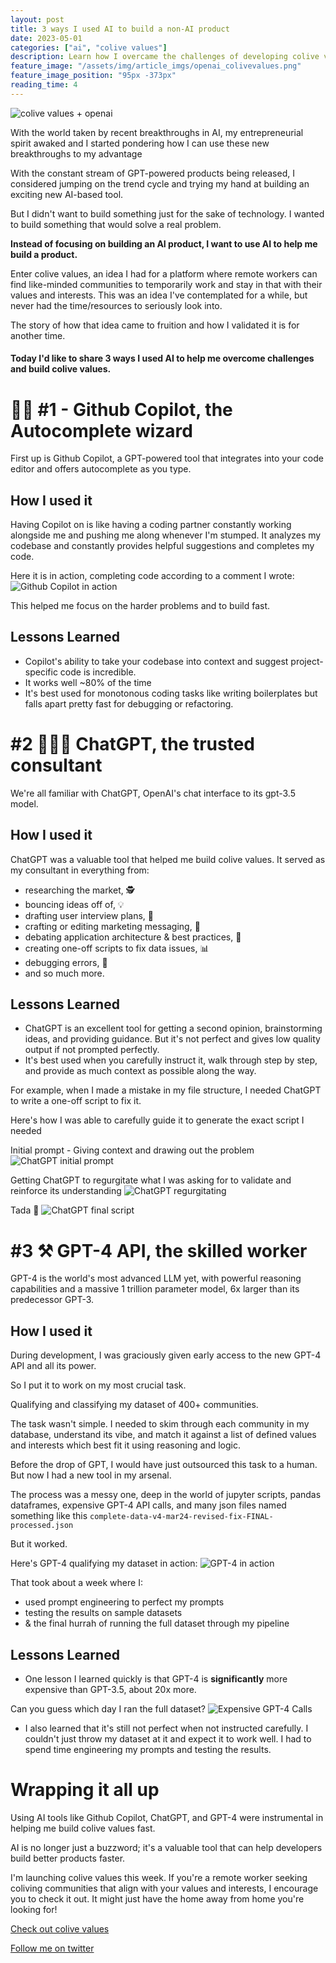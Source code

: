 ```yaml
---
layout: post
title: 3 ways I used AI to build a non-AI product
date: 2023-05-01
categories: ["ai", "colive values"]
description: Learn how I overcame the challenges of developing colive values, a platform for remote workers to find communities that align with their values and interests, by using cutting-edge AI tools and techniques.
feature_image: "/assets/img/article_imgs/openai_colivevalues.png"
feature_image_position: "95px -373px"
reading_time: 4
---
```

![colive values + openai](https://alsado.ca/assets/img/article_imgs/openai_colivevalues.png)

With the world taken by recent breakthroughs in AI, my entrepreneurial spirit awaked and I started pondering how I can use these new breakthroughs to my advantage

With the constant stream of GPT-powered products being released, I considered jumping on the trend cycle and trying my hand at building an exciting new AI-based tool.

But I didn't want to build something just for the sake of technology. I wanted to build something that would solve a real problem.

**Instead of focusing on building an AI product, I want to use AI to help me build a product.**

Enter colive values, an idea I had for a platform where remote workers can find like-minded communities to temporarily work and stay in that with their values and interests. This was an idea I've contemplated for a while, but never had the time/resources to seriously look into.

The story of how that idea came to fruition and how I validated it is for another time.

#### Today I'd like to share 3 ways I used AI to help me overcome challenges and build colive values.

# 🧙‍♂️ #1 - Github Copilot, the Autocomplete wizard
First up is Github Copilot, a GPT-powered tool that integrates into your code editor and offers autocomplete as you type. 

## How I used it
Having Copilot on is like having a coding partner constantly working alongside me and pushing me along whenever I'm stumped. It analyzes my codebase and constantly provides helpful suggestions and completes my code.

Here it is in action, completing code according to a comment I wrote:
![Github Copilot in action](https://alsado.ca/assets/img/article_imgs/github-copilot.gif)

This helped me focus on the harder problems and to build fast.

## Lessons Learned
- Copilot's ability to take your codebase into context and suggest project-specific code is incredible.
- It works well ~80% of the time
- It's best used for monotonous coding tasks like writing boilerplates but falls apart pretty fast for debugging or refactoring.

# #2 👩🏻‍💻 ChatGPT, the trusted consultant
We're all familiar with ChatGPT, OpenAI's chat interface to its gpt-3.5 model.

## How I used it
ChatGPT was a valuable tool that helped me build colive values. It served as my consultant in everything from:
- researching the market, 🕵️
- bouncing ideas off of, 💡
- drafting user interview plans, 📝
- crafting or editing marketing messaging, 💬
- debating application architecture & best practices, 🔐
- creating one-off scripts to fix data issues, 📊
- debugging errors, 🐞
- and so much more.

## Lessons Learned
- ChatGPT is an excellent tool for getting a second opinion, brainstorming ideas, and providing guidance. But it's not perfect and gives low quality output if not prompted perfectly.
- It's best used when you carefully instruct it, walk through step by step, and provide as much context as possible along the way.

For example, when I made a mistake in my file structure, I needed ChatGPT to write a one-off script to fix it. 

Here's how I was able to carefully guide it to generate the exact script I needed

Initial prompt - Giving context and drawing out the problem
![ChatGPT initial prompt](https://alsado.ca/assets/img/article_imgs/chatgpt-initial-prompt.png)

Getting ChatGPT to regurgitate what I was asking for to validate and reinforce its understanding
![ChatGPT regurgitating](https://alsado.ca/assets/img/article_imgs/chatgpt-regurgitating.png)

Tada 🎉
![ChatGPT final script](https://alsado.ca/assets/img/article_imgs/chatgpt-final-answer.png)

# #3 ⚒️ GPT-4 API, the skilled worker
GPT-4 is the world's most advanced LLM yet, with powerful reasoning capabilities and a massive 1 trillion parameter model, 6x larger than its predecessor GPT-3.

## How I used it
During development, I was graciously given early access to the new GPT-4 API and all its power. 

So I put it to work on my most crucial task. 

Qualifying and classifying my dataset of 400+ communities.

The task wasn't simple. I needed to skim through each community in my database, understand its vibe, and match it against a list of defined values and interests which best fit it using reasoning and logic.

Before the drop of GPT, I would have just outsourced this task to a human. But now I had a new tool in my arsenal.

The process was a messy one, deep in the world of jupyter scripts, pandas dataframes, expensive GPT-4 API calls, and many json files named something like this `complete-data-v4-mar24-revised-fix-FINAL-processed.json`

But it worked.

Here's GPT-4 qualifying my dataset in action:
![GPT-4 in action](https://alsado.ca/assets/img/article_imgs/gpt4-in-action.png)

That took about a week where I:
- used prompt engineering to perfect my prompts
- testing the results on sample datasets
- & the final hurrah of running the full dataset through my pipeline

## Lessons Learned
- One lesson I learned quickly is that GPT-4 is **significantly** more expensive than GPT-3.5, about 20x more.

Can you guess which day I ran the full dataset?
![Expensive GPT-4 Calls](https://alsado.ca/assets/img/article_imgs/gpt4-billing.png)

- I also learned that it's still not perfect when not instructed carefully. I couldn't just throw my dataset at it and expect it to work well. I had to spend time engineering my prompts and testing the results.


# Wrapping it all up
Using AI tools like Github Copilot, ChatGPT, and GPT-4 were instrumental in helping me build colive values fast.

AI is no longer just a buzzword; it's a valuable tool that can help developers build better products faster. 

I'm launching colive values this week. If you're a remote worker seeking coliving communities that align with your values and interests, I encourage you to check it out. It might just have the home away from home you're looking for!

[Check out colive values](https://colivevalues.com)

[Follow me on twitter](https://twitter.com/themajd_)
